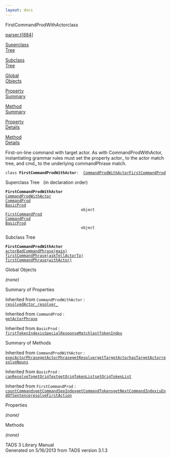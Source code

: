 ```yaml
---
layout: docs
---
```

<span class="title">FirstCommandProdWithActor</span><span class="type">class</span>

[parser.t](../file/parser.t.html)\[[884](../source/parser.t.html#884)\]

[Superclass  
Tree](#_SuperClassTree_)

[Subclass  
Tree](#_SubClassTree_)

[Global  
Objects](#_ObjectSummary_)

[Property  
Summary](#_PropSummary_)

[Method  
Summary](#_MethodSummary_)

[Property  
Details](#_Properties_)

[Method  
Details](#_Methods_)

<div class="fdesc">

First-on-line command with target actor. As with CommandProdWithActor,
instantiating grammar rules must set the property actor\_ to the actor
match tree, and cmd\_ to the underlying commandPhrase match.

`class `**`FirstCommandProdWithActor`**` :   `[`CommandProdWithActor`](../object/CommandProdWithActor.html)[`FirstCommandProd`](../object/FirstCommandProd.html)

</div>

<span id="_SuperClassTree_"></span>

<div class="mjhd">

<span class="hdln">Superclass Tree</span>   (in declaration order)

</div>

**`FirstCommandProdWithActor`**  
[`CommandProdWithActor`](../object/CommandProdWithActor.html)  
[`CommandProd`](../object/CommandProd.html)  
[`BasicProd`](../object/BasicProd.html)  
`                                 object`  
[`FirstCommandProd`](../object/FirstCommandProd.html)  
[`CommandProd`](../object/CommandProd.html)  
[`BasicProd`](../object/BasicProd.html)  
`                                 object`  
<span id="_SubClassTree_"></span>

<div class="mjhd">

<span class="hdln">Subclass Tree</span>  

</div>

**`FirstCommandProdWithActor`**  
[`actorBadCommandPhrase(main)`](../object/actorBadCommandPhrase(main).html)  
[`firstCommandPhrase(askTellActorTo)`](../object/firstCommandPhrase(askTellActorTo).html)  
[`firstCommandPhrase(withActor)`](../object/firstCommandPhrase(withActor).html)  
<span id="_ObjectSummary_"></span>

<div class="mjhd">

<span class="hdln">Global Objects</span>  

</div>

*(none)* <span id="_PropSummary_"></span>

<div class="mjhd">

<span class="hdln">Summary of Properties</span>  

</div>



Inherited from `CommandProdWithActor` :  
[`resolvedActor_`](../object/CommandProdWithActor.html#resolvedActor_)[`resolver_`](../object/CommandProdWithActor.html#resolver_)

Inherited from `CommandProd` :  
[`getActorPhrase`](../object/CommandProd.html#getActorPhrase)

Inherited from `BasicProd` :  
[`firstTokenIndex`](../object/BasicProd.html#firstTokenIndex)[`isSpecialResponseMatch`](../object/BasicProd.html#isSpecialResponseMatch)[`lastTokenIndex`](../object/BasicProd.html#lastTokenIndex)







<span id="_MethodSummary_"></span>

<div class="mjhd">

<span class="hdln">Summary of Methods</span>  

</div>



Inherited from `CommandProdWithActor` :  
[`execActorPhrase`](../object/CommandProdWithActor.html#execActorPhrase)[`getActorPhrase`](../object/CommandProdWithActor.html#getActorPhrase)[`getResolver`](../object/CommandProdWithActor.html#getResolver)[`getTargetActor`](../object/CommandProdWithActor.html#getTargetActor)[`hasTargetActor`](../object/CommandProdWithActor.html#hasTargetActor)[`resolveNouns`](../object/CommandProdWithActor.html#resolveNouns)



Inherited from `BasicProd` :  
[`canResolveTo`](../object/BasicProd.html#canResolveTo)[`getOrigText`](../object/BasicProd.html#getOrigText)[`getOrigTokenList`](../object/BasicProd.html#getOrigTokenList)[`setOrigTokenList`](../object/BasicProd.html#setOrigTokenList)

Inherited from `FirstCommandProd` :  
[`countCommands`](../object/FirstCommandProd.html#countCommands)[`getCommandSepIndex`](../object/FirstCommandProd.html#getCommandSepIndex)[`getCommandTokens`](../object/FirstCommandProd.html#getCommandTokens)[`getNextCommandIndex`](../object/FirstCommandProd.html#getNextCommandIndex)[`isEndOfSentence`](../object/FirstCommandProd.html#isEndOfSentence)[`resolveFirstAction`](../object/FirstCommandProd.html#resolveFirstAction)





<span id="_Properties_"></span>

<div class="mjhd">

<span class="hdln">Properties</span>  

</div>

*(none)* <span id="_Methods_"></span>

<div class="mjhd">

<span class="hdln">Methods</span>  

</div>

*(none)*

<div class="ftr">

TADS 3 Library Manual  
Generated on 5/16/2013 from TADS version 3.1.3

</div>
